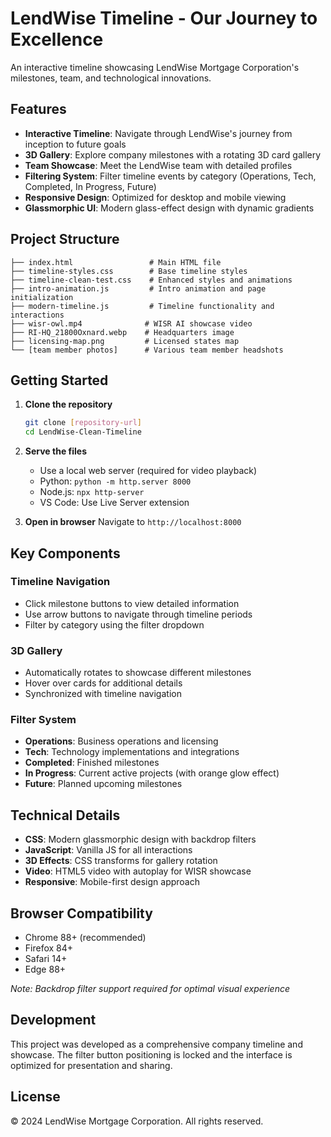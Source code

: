 # LendWise Timeline - Our Journey to Excellence

An interactive timeline showcasing LendWise Mortgage Corporation's milestones, team, and technological innovations.

## Features

- **Interactive Timeline**: Navigate through LendWise's journey from inception to future goals
- **3D Gallery**: Explore company milestones with a rotating 3D card gallery
- **Team Showcase**: Meet the LendWise team with detailed profiles
- **Filtering System**: Filter timeline events by category (Operations, Tech, Completed, In Progress, Future)
- **Responsive Design**: Optimized for desktop and mobile viewing
- **Glassmorphic UI**: Modern glass-effect design with dynamic gradients

## Project Structure

```
├── index.html                 # Main HTML file
├── timeline-styles.css        # Base timeline styles
├── timeline-clean-test.css    # Enhanced styles and animations
├── intro-animation.js         # Intro animation and page initialization
├── modern-timeline.js         # Timeline functionality and interactions
├── wisr-owl.mp4              # WISR AI showcase video
├── RI-HQ_21800Oxnard.webp    # Headquarters image
├── licensing-map.png         # Licensed states map
└── [team member photos]      # Various team member headshots
```

## Getting Started

1. **Clone the repository**
   ```bash
   git clone [repository-url]
   cd LendWise-Clean-Timeline
   ```

2. **Serve the files**
   - Use a local web server (required for video playback)
   - Python: `python -m http.server 8000`
   - Node.js: `npx http-server`
   - VS Code: Use Live Server extension

3. **Open in browser**
   Navigate to `http://localhost:8000`

## Key Components

### Timeline Navigation
- Click milestone buttons to view detailed information
- Use arrow buttons to navigate through timeline periods
- Filter by category using the filter dropdown

### 3D Gallery
- Automatically rotates to showcase different milestones
- Hover over cards for additional details
- Synchronized with timeline navigation

### Filter System
- **Operations**: Business operations and licensing
- **Tech**: Technology implementations and integrations
- **Completed**: Finished milestones
- **In Progress**: Current active projects (with orange glow effect)
- **Future**: Planned upcoming milestones

## Technical Details

- **CSS**: Modern glassmorphic design with backdrop filters
- **JavaScript**: Vanilla JS for all interactions
- **3D Effects**: CSS transforms for gallery rotation
- **Video**: HTML5 video with autoplay for WISR showcase
- **Responsive**: Mobile-first design approach

## Browser Compatibility

- Chrome 88+ (recommended)
- Firefox 84+
- Safari 14+
- Edge 88+

*Note: Backdrop filter support required for optimal visual experience*

## Development

This project was developed as a comprehensive company timeline and showcase. The filter button positioning is locked and the interface is optimized for presentation and sharing.

## License

© 2024 LendWise Mortgage Corporation. All rights reserved.